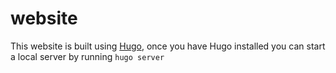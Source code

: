 # website

This website is built using [Hugo](https://gohugo.io/), once you have Hugo installed you can start a local server by running `hugo server`
